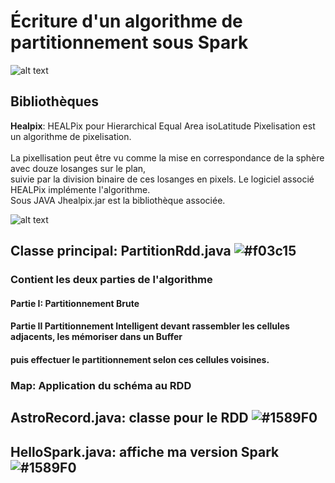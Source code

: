 # Écriture d'un algorithme de partitionnement sous Spark
![alt text](https://spark.apache.org/images/spark-logo-trademark.png)

## Bibliothèques
__Healpix__:
HEALPix pour Hierarchical Equal Area isoLatitude Pixelisation est un algorithme de pixelisation.<br />	
La pixellisation peut être vu comme la mise en correspondance de la sphère avec douze losanges sur le plan,<br />	 suivie par la division binaire de ces losanges en pixels. Le logiciel associé HEALPix implémente l'algorithme. <br />
Sous JAVA Jhealpix.jar est la bibliothèque associée.

![alt text](http://healpix.sourceforge.net/html/introf1.png)

## Classe principal: PartitionRdd.java ![#f03c15](https://placehold.it/15/f03c15/000000?text=+)
### Contient les deux parties de l'algorithme
####  Partie I: Partitionnement Brute
####  Partie II Partitionnement Intelligent devant rassembler les cellules adjacents, les mémoriser dans un Buffer
####  puis effectuer le partitionnement selon ces cellules voisines.
### Map: Application du schéma au RDD

## AstroRecord.java: classe pour le RDD ![#1589F0](https://placehold.it/15/1589F0/000000?text=+)
##  HelloSpark.java: affiche ma version Spark  ![#1589F0](https://placehold.it/15/1589F0/000000?text=+)  
